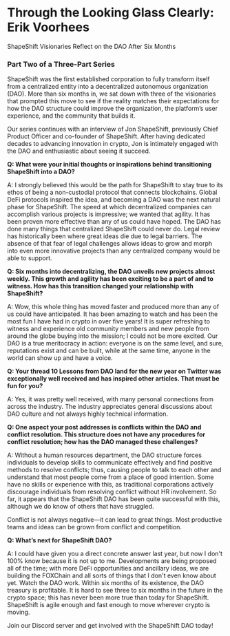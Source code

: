 # Through the Looking Glass Clearly: Erik Voorhees

ShapeShift Visionaries Reflect on the DAO After Six Months

### Part Two of a Three-Part Series

ShapeShift was the first established corporation to fully transform itself from a centralized entity into a decentralized autonomous organization (DAO). More than six months in, we sat down with three of the visionaries that prompted this move to see if the reality matches their expectations for how the DAO structure could improve the organization, the platform’s user experience, and the community that builds it. 

Our series continues with an interview of Jon ShapeShift, previously Chief Product Officer and co-founder of ShapeShift. After having dedicated decades to advancing innovation in crypto, Jon is intimately engaged with the DAO and enthusiastic about seeing it succeed.

**Q: What were your initial thoughts or inspirations behind transitioning ShapeShift into a DAO?**

A: I strongly believed this would be the path for ShapeShift to stay true to its ethos of being a non-custodial protocol that connects blockchains. Global DeFi protocols inspired the idea, and becoming a DAO was the next natural phase for ShapeShift. The speed at which decentralized companies can accomplish various projects is impressive; we wanted that agility. It has been proven more effective than any of us could have hoped. The DAO has done many things that centralized ShapeShift could never do. Legal review has historically been where great ideas die due to legal barriers. The absence of that fear of legal challenges allows ideas to grow and morph into even more innovative projects than any centralized company would be able to support. 

**Q: Six months into decentralizing, the DAO unveils new projects almost weekly. This growth and agility has been exciting to be a part of and to witness. How has this transition changed your relationship with ShapeShift?**

A: Wow, this whole thing has moved faster and produced more than any of us could have anticipated. It has been amazing to watch and has been the most fun I have had in crypto in over five years! It is super refreshing to witness and experience old community members and new people from around the globe buying into the mission; I could not be more excited. Our DAO is a true meritocracy in action: everyone is on the same level, and sure, reputations exist and can be built, while at the same time, anyone in the world can show up and have a voice. 

**Q: Your thread 10 Lessons from DAO land for the new year on Twitter was exceptionally well received and has inspired other articles. That must be fun for you?**

A: Yes, it was pretty well received, with many personal connections from across the industry. The industry appreciates general discussions about DAO culture and not always highly technical information.

**Q: One aspect your post addresses is conflicts within the DAO and conflict resolution. This structure does not have any procedures for conflict resolution; how has the DAO managed these challenges?**

A: Without a human resources department, the DAO structure forces individuals to develop skills to communicate effectively and find positive methods to resolve conflicts; thus, causing people to talk to each other and understand that most people come from a place of good intention. Some have no skills or experience with this, as traditional corporations actively discourage individuals from resolving conflict without HR involvement. So far, it appears that the ShapeShift DAO has been quite successful with this, although we do know of others that have struggled. 

Conflict is not always negative—it can lead to great things. Most productive teams and ideas can be grown from conflict and competition.

**Q: What’s next for ShapeShift DAO?**

A: I could have given you a direct concrete answer last year, but now I don't 100% know because it is not up to me. Developments are being proposed all of the time; with more DeFi opportunities and ancillary ideas, we are building the FOXChain and all sorts of things that I don't even know about yet. Watch the DAO work. Within six months of its existence, the DAO treasury is profitable. It is hard to see three to six months in the future in the crypto space; this has never been more true than today for ShapeShift. ShapeShift is agile enough and fast enough to move wherever crypto is moving.

Join our Discord server and get involved with the ShapeShift DAO today!